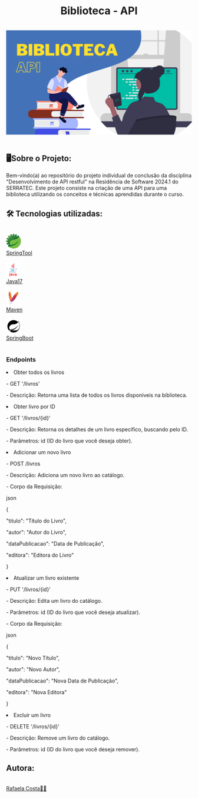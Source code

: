 <!DOCTYPE html>
<html

<body>
  <h1 align="center">Biblioteca - API</h1>
</br>
   <div align="center">
    <img src="https://github.com/rafaelacostamg/IndividualAPI/blob/main/Biblioteca%20-%20API.png">
  </div>
</br>
 
  ## :desktop_computer:Sobre o Projeto:
  
   <p> Bem-vindo(a) ao repositório do projeto individual de conclusão da disciplina "Desenvolvimento de API restful" na Residência de Software 2024.1 do SERRATEC. Este projeto consiste na criação de uma API para uma biblioteca utilizando os conceitos e técnicas aprendidas durante o curso. </p>
  
  ## :hammer_and_wrench: Tecnologias utilizadas:
 <div>
 </br>
 <img src="https://github.com/rafaelacostamg/IndividualAPI/blob/main/imagensREADME/Spring%20Tools%20Suite%204.png" height="40" width="40"> 
 </br>
 <a href="https://spring.io/tools">SpringTool</a> 
 </div>
 <div>
 </br>
 <img src="https://github.com/rafaelacostamg/IndividualAPI/blob/main/imagensREADME/Java%2017.png" height="40" width="40"> 
 </br>
 <a href="https://www.oracle.com/br/java/technologies/javase/jdk11-archive-downloads.html">Java17</a> 
 </div><div>
 </br>
 <img src="https://github.com/rafaelacostamg/IndividualAPI/blob/main/imagensREADME/Maven.png" height="40" width="40"> 
 </br>
 <a href="https://maven.apache.org">Maven</a> 
 </div><div>
 </br>
 <img src="https://github.com/rafaelacostamg/IndividualAPI/blob/main/imagensREADME/Spring%20Boot.png" height="40" width="40"> 
 </br>
 <a href="https://start.spring.io">SpringBoot</a> 
 </div>

 </br>
  <h3>Endpoints</h3>

<li>Obter todos os livros</li>
</p>
- GET '/livros'</p>
- Descrição: Retorna uma lista de todos os livros disponíveis na biblioteca.</p>

<li>Obter livro por ID</li>
</p>
- GET '/livros/{id}'</p>
- Descrição: Retorna os detalhes de um livro específico, buscando pelo ID.</p>
- Parâmetros: id (ID do livro que você deseja obter).</p>

<li>Adicionar um novo livro</li>
</p>
- POST /livros</p>
- Descrição: Adiciona um novo livro ao catálogo.</p>
- Corpo da Requisição:</p>
  json</p>
  {</p>
    "titulo": "Título do Livro",</p>
    "autor": "Autor do Livro",</p>
    "dataPublicacao": "Data de Publicação",</p>
    "editora": "Editora do Livro"</p>
  }</p>

<li>Atualizar um livro existente</li>
</p>
- PUT '/livros/{id}'</p>
- Descrição: Edita um livro do catálogo.</p>
- Parâmetros: id (ID do livro que você deseja atualizar).</p>
- Corpo da Requisição:</p>
  json</p>
 {</p>
  "titulo": "Novo Título",</p>
  "autor": "Novo Autor",</p>
  "dataPublicacao": "Nova Data de Publicação",</p>
  "editora": "Nova Editora"</p>
}</p>

<li>Excluir um livro</li>
</p>
- DELETE '/livros/{id}'</p>
- Descrição: Remove um livro do catálogo.</p>
- Parâmetros: id (ID do livro que você deseja remover).</p>

 
  </div>
  <h2>Autora:</h2><br/>
<a href="https://github.com/rafaelacostamg">Rafaela Costa👩🏻</a><br>
  
